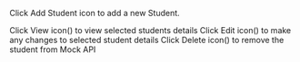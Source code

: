 Click Add Student icon to add a new Student.

Click View icon() to view selected students details
Click Edit icon() to make any changes to selected student details
Click Delete icon() to remove the student from Mock API
